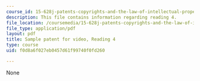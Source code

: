 ```yaml
---
course_id: 15-628j-patents-copyrights-and-the-law-of-intellectual-property-spring-2013
description: This file contains information regarding reading 4.
file_location: /coursemedia/15-628j-patents-copyrights-and-the-law-of-intellectual-property-spring-2013/f0d8a6f027eb0457d61f99740f0fd260_MIT15_628JS13_read04.pdf
file_type: application/pdf
layout: pdf
title: Sample patent for video, Reading 4
type: course
uid: f0d8a6f027eb0457d61f99740f0fd260

---
```

None